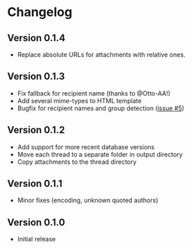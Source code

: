 # Changelog

## Version 0.1.4

* Replace absolute URLs for attachments with relative ones.

## Version 0.1.3

* Fix fallback for recipient name (thanks to @Otto-AA!)
* Add several mime-types to HTML template
* Bugfix for recipient names and group detection
  ([issue #5](https://github.com/GjjvdBurg/signal2html/issues/5))

## Version 0.1.2

* Add support for more recent database versions
* Move each thread to a separate folder in output directory
* Copy attachments to the thread directory

## Version 0.1.1

* Minor fixes (encoding, unknown quoted authors)

## Version 0.1.0

* Initial release

